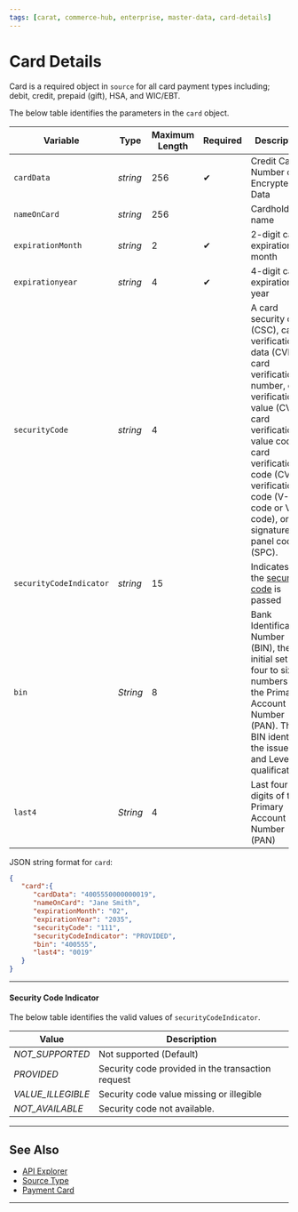 ```yaml
---
tags: [carat, commerce-hub, enterprise, master-data, card-details]
---
```



# Card Details

Card is a required object in `source` for all card payment types including; debit, credit, prepaid (gift), HSA, and WIC/EBT. 

<!--
type: tab
title: card
-->

The below table identifies the parameters in the `card` object.

| Variable | Type | Maximum Length | Required | Description |
| -------- | -- | ------------ | -----| ------------------ |
| `cardData` | *string* | 256 |  &#10004; | Credit Card Number or Encrypted Data |
| `nameOnCard` | *string* | 256 | | Cardholder name |
| `expirationMonth` | *string* | 2 |  &#10004; | 2-digit card expiration month |
| `expirationyear` | *string* | 4 | &#10004; | 4-digit card expiration year |
| `securityCode` | *string* | 4 | | A card security code (CSC), card verification data (CVD), card verification number, card verification value (CVV), card verification value code, card verification code (CVC), verification code (V-code or V code), or signature panel code (SPC). |
| `securityCodeIndicator` | *string* | 15 | | Indicates how the [security code](#security-code-indicator) is passed|
| `bin` | *String* | 8 | | Bank Identification Number (BIN), the initial set of four to six numbers of the Primary Account Number (PAN). The BIN identifies the issuer and Level 2/3 qualifications. |
| `last4` | *String* | 4 | | Last four digits of the Primary Account Number (PAN) |


<!--
type: tab
title: JSON Example
-->

JSON string format for `card`:

```json
{
   "card":{
      "cardData": "4005550000000019",
      "nameOnCard": "Jane Smith",
      "expirationMonth": "02",
      "expirationYear": "2035",
      "securityCode": "111",
      "securityCodeIndicator": "PROVIDED",
      "bin": "400555",
      "last4": "0019"
   }
}
```

<!-- type: tab-end -->

---

#### Security Code Indicator

The below table identifies the valid values of `securityCodeIndicator`.

| Value | Description |
| ----- | --------- |
| *NOT_SUPPORTED* | Not supported (Default) |
| *PROVIDED* | Security code provided in the transaction request |
| *VALUE_ILLEGIBLE* | Security code value missing or illegible |
| *NOT_AVAILABLE* | Security code not available. |

---

## See Also

- [API Explorer](../api/?type=post&path=/payments/v1/charges)
- [Source Type](?path=docs/Resources/Guides/Payment-Sources/Source-Type.md)
- [Payment Card](?path=docs/Resources/Guides/Payment-Sources/Payment-Card.md)

---